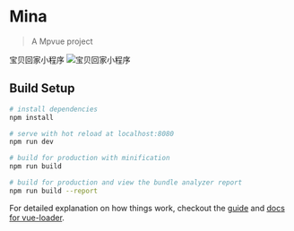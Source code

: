 # Mina

> A Mpvue project

宝贝回家小程序
![宝贝回家小程序](https://github.com/bbhj/mina/blob/master/static/images/mina/8.jpg)

## Build Setup

``` bash
# install dependencies
npm install

# serve with hot reload at localhost:8080
npm run dev

# build for production with minification
npm run build

# build for production and view the bundle analyzer report
npm run build --report
```

For detailed explanation on how things work, checkout the [guide](http://vuejs-templates.github.io/webpack/) and [docs for vue-loader](http://vuejs.github.io/vue-loader).
